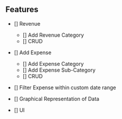 ## Features

- [] Revenue

  - [] Add Revenue Category
  - [] CRUD

- [] Add Expense

  - [] Add Expense Category
  - [] Add Expense Sub-Category
  - [] CRUD

- [] Filter Expense within custom date range

- [] Graphical Representation of Data

- [] UI
